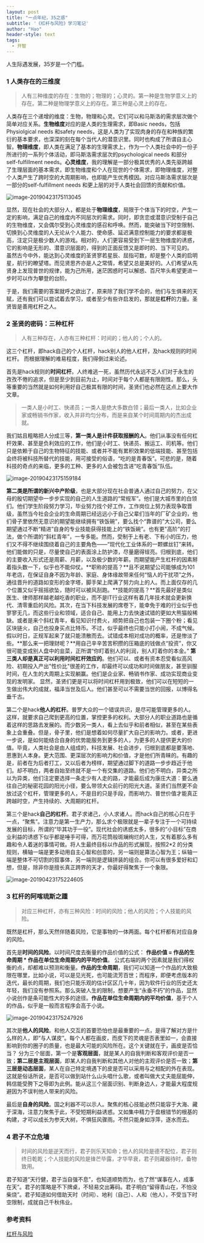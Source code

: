 ```yaml
---
layout: post
title: "一点年纪，35之惑"
subtitle: '《杠杆与风险》学习笔记'
author: "Hao"
header-style: text
tags:
  - 开智
---
```




人生际遇发展，35岁是一个门槛。

### 1 人类存在的三维度

> 人有三种维度的存在：生物的；物理的；心灵的。第一种是生物学意义上的存在。第二种是物理学意义上的存在。第三种是心灵上的存在。



人类存在三个递增的维度：生物，物理和心灵。它们可以和马斯洛的需求层次做个简单对应关系。**生物维度**对应的是人类的生理需求，即Basic needs，包括Physiolgical needs 和safety needs，这是人类为了实现肉身的存在和种族的繁衍的基本要求，也深深的刻在每个当代人的潜意识里。同时也构成了所谓自主心智。**物理维度**，即人类在满足了基本的生理需求上，作为一个人类社会中的一份子所进行的一系列个体活动，即马斯洛需求层次的psychological needs 和部分self-fulfillment needs。**心灵维度**，我的理解是一部分极其优秀的人类先驱跨越了生理层面的基本需求，即生物维度和个人在现世的个体需求，即物理维度，对整个人类产生了跨时空的大周期影响，也即能产生优秀模因。对应马斯洛需求层次是一部分的self-fulfillment needs 和更上层的对于人类社会回馈的贡献和价值。

![image-20190423175113045](/assets/image-20190423175113045.png)

显然，现在社会的大部分人，都是处于**物理维度**，局限于个体当下的时空，产生一定的影响，满足自己的维度内不同层次的需求。同时，即贪恋或潜意识受制于自己的生物维度，又会偶尔受到心灵维度的感召和呼唤。然而，能突破当下时空限制、切换到心灵维度的人无论从个人能力、使命感、延迟满意控制能力的要求都是极高，注定只是极少数人的游戏。相对的，人们更容易受到下一层生物维度的诱惑，它的影响是无形的、潜意识层面的，得到的正面反馈又是即时的、当下可见的。
虽然古今中外，能达到心灵维度的圣贤寥若星辰、屈指可数，却是整个人类的启明星，航行的瞭望塔。而见贤思齐亦是人之常情，希望又总是美好的。人们希望从先贤身上发现普世的规律，能为己所用，迷茫困惑时可以解惑、百尺竿头希望更进一步时可以作为攀登的台阶。

于是，我们需要的答案就呼之欲出了，原来除了我们学不会的，他们与生俱来的天赋，还有我们可以尝试着去学习，或者至少有些许启发的，那就是**杠杆**的力量。圣贤皆是善用杠杆之人。

### 2 圣贤的密码：三种杠杆

> 人有三种存在，人亦有三种杠杆：时间的；他人的；个人的。



这三个杠杆，即hack自己的个人杠杆，hack别人的他人杠杆，及hack规则的时间杠杆。
而根据理解的难易程度，我们得倒过来论述。

首先是hack规则的**时间杠杆**。人终难逃一死，虽然历代永远不乏人们对于永生的孜孜不倦的追求，但是至少到目前为止，时间对于每个人都是有限刚性。那么，头等重要的当然就是如何利用好自己极其有限的时间，圣贤们也必然在这点上要大作文章。

> 一类人是小时工、快递员；一类人是绝大多数白领；最后一类人，比如企业家或畅销书作家，收入并非均匀分布，而是来自某个时间周期内的杰出成就。

我们姑且粗略把人分成三等，**第一类人是计件获取报酬的人**。他们从事没有任何杠杆效果、甚至是负利效应的工作，他们是小时工、快递员、搬运工、司机等。他们只是依赖于自己的生物特征的技能、或者并不能有累积效果的低端技能、甚至包括会终将被科技所替代的技能，用可接受的俗语，“吃的是青春饭”。可悲的是，随着科技的奇点的来临，更多的工种、更多的人会被包含进“吃青春饭”队伍。 

![image-20190423175159184](/assets/image-20190423175159184.png)

**第二类是所谓的新兴中产阶级**，也是大部分现在社会普通人通过自己的努力，在父母的殷切期望中一步步实现的自己的人生道路的“常规军”。他们是大城市里的白领们。他们学生阶段努力学习，毕业努力找个好工作，工作岗位上努力表现争取晋级，虽然当今社会企业的生命周期已经远远小于自己父辈们当年的厂矿企业的，他们骨子里依然无意识的期望能继续拥有“铁饭碗”，要么找个“靠谱的”大公司，要么期望通过不断“精进”自身的专业技能获得技能上的“铁饭碗”。也有更"高阶"的打法，做个所谓的“斜杠青年”，一专多能。然而，受制于上有老、下有小的压力，他们又不得不继续围绕着自己的主要角色——“现代化工业体系的一颗螺丝钉”来转。他们能做的只是，尽量使自己的表面涂上防护漆，尽量磨得锃亮。归根到底，他们的主要收入形式还是周薪、月薪，以及极少数的年薪。而期望能产生杠杆的因素掰着指头数一下，似乎也不能仰仗。**职称的提高？**且不说期望公司能够成为101年老店，在保证自身不因为年龄、家庭、身体缘故带来任何“恼人的干扰项”之外，通往晋升的道路如变形的金字塔，脚手架上爬满了努力向上的人。而上面仅存的几个位置又似乎摇摇欲坠，随时可以被风刮跑。**技能的提高？**首先最好是类似医生、律师那样越老越吃香的职业，而不是IT行业这样有着几年技术就会更新换代、清零重启的风险。其次，在当下科技发展的席卷下，能幸免于难的行业似乎也寥寥无几，而这些行业和领域，适合自己、能用上力去快速试错的更如大熊猫般稀缺。或者是来个斜杠青年，看见知识付费火，顺势把自己也包装一下圈个粉；看见区块链火，自己也投身买点比特币。不过，似乎最终也只能小打小闹，不成气候。假以时日，正规军起来了就只能溃散而去。试错成本相对成功的概率，还是惨淡了些。**那么来一把理财呢？**用自己辛辛苦苦积攒的压箱底的钱做点“投资”，你又很可能变成别人盘中的韭菜，正所谓“你盯着别人的利润，别人盯着你的本金。” 
**第三类人却是真正可以利用时间杠杆效应的**。他们可以、或者有资本忍受看似高风险、初期投入产出"性价比"很差的工作，却最终可以成功和时间做朋友，甚至驯服时间，在人生的大周期上实现躺赢。他们是企业家、畅销书作家、成功实现商业变现的发明家。 显然，圣贤们更是可以将时间杠杆用到极致，他们可以在短短的一生做出伟大的成就，福泽当世及后人。他们甚至可以不需要当世的回报，以博得名垂千古。

第二个是hack**他人的杠杆**。普罗大众的一个错误共识，是尽可能管理更多的人。这样，就要求自己爬到更高的位置，掌控更多的权利。大部分人的职业道路也是循着这样的思路去发展的。而少数另一类人，看上去似乎和前者相似，甚至在某些表象上会重叠。但是，骨子里，他们是想着如何尽量扩大自己的影响力。或者，更进一步说，是如何能结合自身的优势能服务到更多的人，为更多的人提供更大的价值。毕竟，人类社会是由人组成的，科技发展、社会进步，归根到底都是要落地、恩惠到人本身。更大范围、更深层次的影响力和价值，才是他们所青睐的。有趣的是，前者在为后者打工，又以后者为榜样，期望通过脚下的道路一步步趋近于他们。却不明白，两者自始至终就不是一个有交集的道路。他们也不明白，异类之所以为异类，他们注定要选择一条走少有人走的路，才能最后成为康庄大道：要么通往自己的秘密花园的阳光小径，要么带领大众前行的阳光大道。圣贤们当然更不会放过这个杠杆，管理更多的人，不是目的只是手段，而影响力、普世价值才能真正跨越时空，产生持续的、大周期的杠杆。

第三个是hack**自己的杠杆**。君子求诸己，小人求诸人。而hack自己的核心只在于一点，“聚焦”。注意力是第一生产力，那么求个极限就是一辈子专注于一个可持续发展的目标，所谓的“毕其功于一役”。现代社会的诱惑太多，很多的“小目标”在商业利益的诱惑下似乎都是唾手可得，而万花筒般斑斓绚烂的人生，又有着那么多有趣和令人着迷的事情可做。将人生最终目标以作品的形式展现，按照2\*2 的分类规则，横轴一端是更多动用自主心智和创意的，另一端则是算法心智为王；纵轴一端是整体不可切割的叙事体，另一端则是逻辑拼装的组合。你可以有很多爱好和幻想，但是，除非你是擅长真正跨界的天才，你最好得聚焦于一个象限。

![image-20190423175224605](/assets/image-20190423175224605.png)

### 3 杠杆的阿喀琉斯之踵

> 对应三种杠杆，亦有三种风险：时间的风险；他人的风险；个人技能的风险。



既然是杠杆，那么天然伴随着风险，它是事物的一体两面。每个杠杆都有对应自身的风险。

首先是**时间的风险**。以时间尺度去衡量的作品价值的公式： **作品价值 = 作品的生命周期 \* 作品在单位生命周期内的平均价值**。 公式右端的两个因素就是我们得权衡的点，却都难以预测和衡量。**作品的生命周期**，我们可以知道一个作品的大致极限在哪里，比如小说，可以是见光死，也可能流芳百世；而程序，即便考虑版本的迭代，最长的周期，我们也只能乐观的估计区区几十年，因为软件行业的历史还太年轻，我们没有参照系。那么突破人生的限制，想要产生“永垂不朽”的作品，显然小说创作是条可能性大的多的途径。**作品在单位生命周期内的平均价值**，基于个人的作品，似乎是一般而言程序会高于小说。

![image-20190423175247926](/assets/image-20190423175247926.png)

其次是**他人的风险**。和他人交互的首要恐怕也是最重要的一点，是得了解对方是什么样的人，即“与人谋皮”。每个人都在画皮，而皮下的灵魂是否表里如一，会直接影响到你的圈子的质量，也是最大可能的风险所在。这个关键就在于，画皮是否恰当？ 分为三个层面，第一个是**客观层面**，就是某人的自我判断和客观评价是否一致；**第二层是主观层面**，即某人的自我判断和其他人对他的主观评价是否一致；**第三层是动态层面**，某人在自己特定境遇下的皮是否可以采用与之相配的外在表现。这就是俗话所说，是否可以做到站什么山头唱什么歌，或者叫做大丈夫能屈能伸，韩信能受胯下之辱即为此例。能从这三个层面识别、判断身边人，才能最大程度规避因为不误判他人带来的风险。

最后是**自身的风险**。国之利器不可以示人。聚焦的核心技能必然只能容于大海、藏于深海，注意力聚焦于此，不受短期利益诱惑。又如集中精力于盘根错节的根基的构建，才可以成长为参天大树，不惧狂风骤雨。不然只能身如浮萍，逐水而去。

### 4 君子不立危墙

> 时间的风险是逆天而行，君子则乐天知命；他人的风险是德不配位，君子则终日乾乾；个人技能的风险是锋芒毕露，才华早衰，君子则藏器待时，备物致用。



君子知道“天行健，君子当自强不息”，也知道顺势而为，也了然“谋事在人，成事在天”。君子的策略是不下牌桌，不轻易交出筹码。君子明白“留得青山在，不怕没柴烧”。君子知道如何借助天时（时间）、地利（自己）、人和（他人），不受当下时空限制，成就自己千秋伟业。



### 参考资料

[杠杆与风险](https://mp.weixin.qq.com/s/nTyjpilVlpAGJuhUeC58WA)



